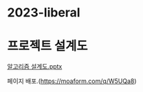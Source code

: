 # 2023-liberal

# 프로젝트 설계도
[알고리즘 설계도.pptx](https://github.com/dkfrkawk/2023-liberal/files/12546267/default.pptx)

페이지 배포.(https://moaform.com/q/W5UQa8)
